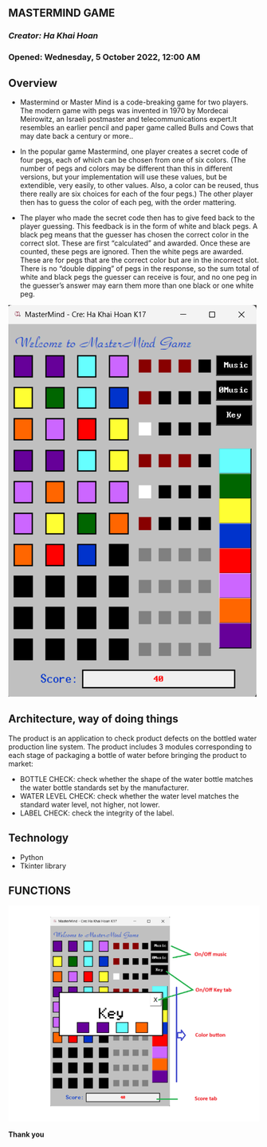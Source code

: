 ## **MASTERMIND GAME**

### *Creator: Ha Khai Hoan*
### **Opened: Wednesday, 5 October 2022, 12:00 AM**

## **Overview**

* Mastermind or Master Mind is a code-breaking game for two players. The modern game with pegs was invented in 1970 by Mordecai Meirowitz, an Israeli postmaster and telecommunications expert.It resembles an earlier pencil and paper game called Bulls and Cows that may date back a century or more..

* In the popular game Mastermind, one player creates a secret code of four pegs, each of which can be chosen from one of six colors. (The number of pegs and colors may be different than this in different versions, but your implementation will use these values, but be extendible, very easily, to other values. Also, a color can be reused, thus there really are six choices for each of the four pegs.) The other player then has to guess the color of each peg, with the order mattering.
 
* The player who made the secret code then has to give feed back to the player guessing. This feedback is in the form of white and black pegs. A black peg means that the guesser has chosen the correct color in the correct slot. These are first “calculated” and awarded. Once these are counted, these pegs are ignored. Then the white pegs are awarded. These are for pegs that are the correct color but are in the incorrect slot. There is no “double dipping” of pegs in the response, so the sum total of white and black pegs the guesser can receive is four, and no one peg in the guesser’s answer may earn them more than one black or one white peg.

<img src="illustration\app.png">


## **Architecture, way of doing things**

The product is an application to check product defects on the bottled water production line system.
The product includes 3 modules corresponding to each stage of packaging a bottle of water before bringing the product to market:

- BOTTLE CHECK: check whether the shape of the water bottle matches the water bottle standards set by the manufacturer.
- WATER LEVEL CHECK: check whether the water level matches the standard water level, not higher, not lower.
- LABEL CHECK: check the integrity of the label.

## **Technology**
<ul>
<li>Python</li>
<li>Tkinter library</li>
</ul>


## **FUNCTIONS**

<img src="illustration/menu_info.png">

**Thank you**






